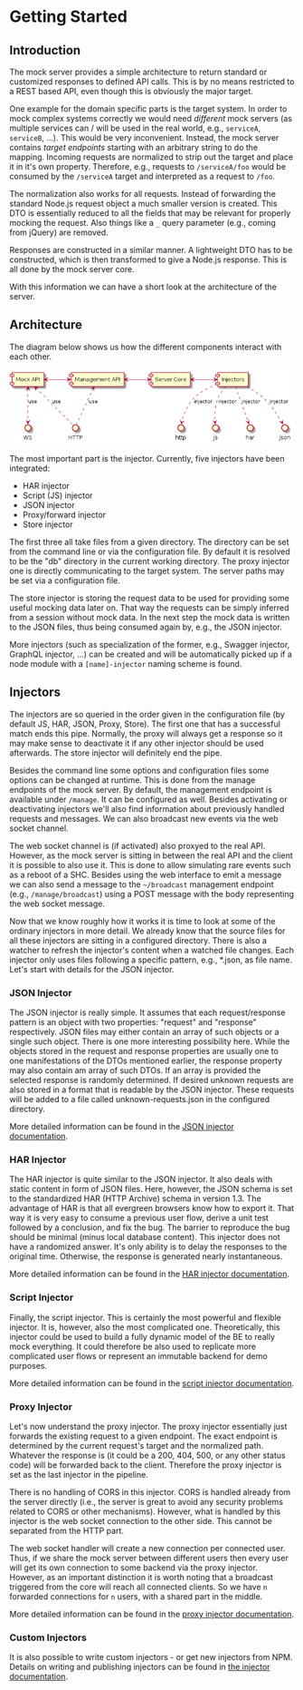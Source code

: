 # Getting Started

## Introduction

The mock server provides a simple architecture to return standard or customized responses to defined API calls. This is by no means restricted to a REST based API, even though this is obviously the major target.

One example for the domain specific parts is the target system. In order to mock complex systems correctly we would need *different* mock servers (as multiple services can / will be used in the real world, e.g., `serviceA`, `serviceB`, ...). This would be very inconvenient. Instead, the mock server contains *target endpoints* starting with an arbitrary string to do the mapping. Incoming requests are normalized to strip out the target and place it in it's own property. Therefore, e.g., requests to `/serviceA/foo` would be consumed by the `/serviceA` target and interpreted as a request to `/foo`.

The normalization also works for all requests. Instead of forwarding the standard Node.js request object a much smaller version is created. This DTO is essentially reduced to all the fields that may be relevant for properly mocking the request. Also things like a `_` query parameter (e.g., coming from jQuery) are removed.

Responses are constructed in a similar manner. A lightweight DTO has to be constructed, which is then transformed to give a Node.js response. This is all done by the mock server core.

With this information we can have a short look at the architecture of the server.

## Architecture

The diagram below shows us how the different components interact with each other.

![Architecture Diagram of the Server](images/diagram.png)

The most important part is the injector. Currently, five injectors have been integrated:

- HAR injector
- Script (JS) injector
- JSON injector
- Proxy/forward injector
- Store injector

The first three all take files from a given directory. The directory can be set from the command line or via the configuration file. By default it is resolved to be the "db" directory in the current working directory. The proxy injector one is directly communicating to the target system. The server paths may be set via a configuration file.

The store injector is storing the request data to be used for providing some useful mocking data later on. That way the requests can be simply inferred from a session without mock data. In the next step the mock data is written to the JSON files, thus being consumed again by, e.g., the JSON injector.

More injectors (such as specialization of the former, e.g., Swagger injector, GraphQL injector, ...) can be created and will be automatically picked up if a node module with a `[name]-injector` naming scheme is found.

## Injectors

The injectors are so queried in the order given in the configuration file (by default JS, HAR, JSON, Proxy, Store). The first one that has a successful match ends this pipe. Normally, the proxy will always get a response so it may make sense to deactivate it if any other injector should be used afterwards. The store injector will definitely end the pipe.

Besides the command line some options and configuration files some options can be changed at runtime. This is done from the manage endpoints of the mock server. By default, the management endpoint is available under `/manage`. It can be configured as well. Besides activating or deactivating injectors we'll also find information about previously handled requests and messages. We can also broadcast new events via the web socket channel.

The web socket channel is (if activated) also proxyed to the real API. However, as the mock server is sitting in between the real API and the client it is possible to also use it. This is done to allow simulating rare events such as a reboot of a SHC. Besides using the web interface to emit a message we can also send a message to the `~/broadcast` management endpoint (e.g., `/manage/broadcast`) using a POST message with the body representing the web socket message.

Now that we know roughly how it works it is time to look at some of the ordinary injectors in more detail. We already know that the source files for all these injectors are sitting in a configured directory. There is also a watcher to refresh the injector's content when a watched file changes. Each injector only uses files following a specific pattern, e.g., *.json, as file name. Let's start with details for the JSON injector.

### JSON Injector

The JSON injector is really simple. It assumes that each request/response pattern is an object with two properties: "request" and "response" respectively. JSON files may either contain an array of such objects or a single such object. There is one more interesting possibility here. While the objects stored in the request and response properties are usually one to one manifestations of the DTOs mentioned earlier, the response property may also contain am array of such DTOs. If an array is provided the selected response is randomly determined. If desired unknown requests are also stored in a format that is readable by the JSON injector. These requests will be added to a file called unknown-requests.json in the configured directory.

More detailed information can be found in the [JSON injector documentation](json-injector.md).

### HAR Injector

The HAR injector is quite similar to the JSON injector. It also deals with static content in form of JSON files. Here, however, the JSON schema is set to the standardized HAR (HTTP Archive) schema in version 1.3. The advantage of HAR is that all evergreen browsers know how to export it. That way it is very easy to consume a previous user flow, derive a unit test followed by a conclusion, and fix the bug. The barrier to reproduce the bug should be minimal (minus local database content). This injector does not have a randomized answer. It's only ability is to delay the responses to the original time. Otherwise, the response is generated nearly instantaneous.

More detailed information can be found in the [HAR injector documentation](har-injector.md).

### Script Injector

Finally, the script injector. This is certainly the most powerful and flexible injector. It is, however, also the most complicated one. Theoretically, this injector could be used to build a fully dynamic model of the BE to really mock everything. It could therefore be also used to replicate more complicated user flows or represent an immutable backend for demo purposes.

More detailed information can be found in the [script injector documentation](script-injector.md).

### Proxy Injector

Let's now understand the proxy injector. The proxy injector essentially just forwards the existing request to a given endpoint. The exact endpoint is determined by the current request's target and the normalized path. Whatever the response is (it could be a 200, 404, 500, or any other status code) will be forwarded back to the client. Therefore the proxy injector is set as the last injector in the pipeline.

There is no handling of CORS in this injector. CORS is handled already from the server directly (i.e., the server is great to avoid any security problems related to CORS or other mechanisms). However, what is handled by this injector is the web socket connection to the other side. This cannot be separated from the HTTP part.

The web socket handler will create a new connection per connected user. Thus, if we share the mock server between different users then every user will get its own connection to some backend via the proxy injector. However, as an important distinction it is worth noting that a broadcast triggered from the core will reach all connected clients. So we have `n` forwarded connections for `n` users, with a shared part in the middle.

More detailed information can be found in the [proxy injector documentation](proxy-injector.md).

### Custom Injectors

It is also possible to write custom injectors - or get new injectors from NPM. Details on writing and publishing injectors can be found in [the injector documentation](injectors.md).
